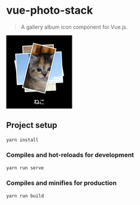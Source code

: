 # vue-photo-stack

>A gallery album icon component for Vue.js.

![Example](https://github.com/mephyo/vue-photo-stack/raw/master/docs/sample.png)

## Project setup
```
yarn install
```

### Compiles and hot-reloads for development
```
yarn run serve
```

### Compiles and minifies for production
```
yarn run build
```
